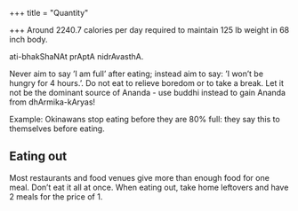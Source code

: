 +++
title = "Quantity"

+++
Around 2240.7 calories per day required to maintain 125 lb weight in 68 inch body.

ati-bhakShaNAt prAptA nidrAvasthA.

Never aim to say ’I am full’ after eating; instead aim to say: ’I won’t
be hungry for 4 hours.’. Do not eat to relieve boredom or to take a
break. Let it not be the dominant source of Ananda - use buddhi instead
to gain Ananda from dhArmika-kAryas\!

Example: Okinawans stop eating before they are 80% full: they say this
to themselves before eating.

## Eating out

Most restaurants and food venues give more than enough food for one
meal. Don’t eat it all at once. When eating out, take home leftovers and
have 2 meals for the price of 1.